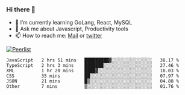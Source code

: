 ### Hi there 👋

- 🌱 I’m currently learning GoLang, React, MySQL
- 💬 Ask me about Javascript, Productivity tools 
- 📫 How to reach me: [Mail](mailto:kvaishak47@gmail.com) or [twitter](https://twitter.com/kvaish4k)

[![Peerlist](https://peerlist-readme-badge.herokuapp.com/api/kvaishak)](https://peerlist.io/kvaishak)

<!--START_SECTION:waka-->

```text
JavaScript   2 hrs 51 mins   █████████▓░░░░░░░░░░░░░░░   38.17 %
TypeScript   2 hrs 3 mins    ███████░░░░░░░░░░░░░░░░░░   27.46 %
XML          1 hr 20 mins    ████▓░░░░░░░░░░░░░░░░░░░░   18.03 %
CSS          35 mins         ██░░░░░░░░░░░░░░░░░░░░░░░   07.97 %
JSON         21 mins         █▒░░░░░░░░░░░░░░░░░░░░░░░   04.88 %
Other        7 mins          ▒░░░░░░░░░░░░░░░░░░░░░░░░   01.76 %
```

<!--END_SECTION:waka-->
